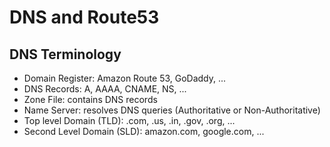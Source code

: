 # DNS and Route53

## DNS Terminology

- Domain Register: Amazon Route 53, GoDaddy, ...
- DNS Records: A, AAAA, CNAME, NS, ...
- Zone File: contains DNS records
- Name Server: resolves DNS queries (Authoritative or Non-Authoritative)
- Top level Domain (TLD): .com, .us, .in, .gov, .org, ...
- Second Level Domain (SLD): amazon.com, google.com, ...
